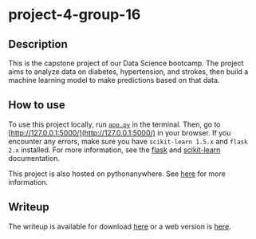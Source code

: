 # project-4-group-16

## Description

This is the capstone project of our Data Science bootcamp. The project aims to analyze data on diabetes, hypertension, and strokes, then build a machine learning model to make predictions based on that data.

## How to use

To use this project locally, run [`app.py`](app/app.py) in the terminal. Then, go to [http://127.0.0.1:5000/](http://127.0.0.1:5000/) in your browser. If you encounter any errors, make sure you have `scikit-learn 1.5.x` and `flask 2.x` installed. For more information, see the [flask](https://flask.palletsprojects.com/en/2.0.x/) and [scikit-learn](https://scikit-learn.org/stable/) documentation.

This project is also hosted on pythonanywhere. See [here](https://wrp94.pythonanywhere.com) for more information.

## Writeup

The writeup is available for download [here](writeup%20and%20presentation/Project%204%20Write-up%20.pdf) or a web version is [here](https://wrp94.pythonanywhere.com/writeup).

